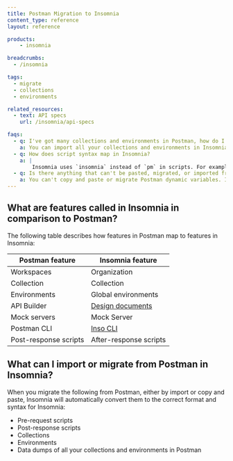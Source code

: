 ```yaml
---
title: Postman Migration to Insomnia
content_type: reference
layout: reference

products:
    - insomnia

breadcrumbs:
  - /insomnia

tags:
  - migrate
  - collections
  - environments

related_resources:
  - text: API specs
    url: /insomnia/api-specs

faqs:
  - q: I've got many collections and environments in Postman, how do I migrate that?
    a: You can import all your collections and environments in Insomnia by navigating to the Postman settings and doing a data dump of all your collections and environments. Once you download the data, you can upload each environment and collection to Insomnia like normal.
  - q: How does script syntax map in Insomnia?
    a: |
        Insomnia uses `insomnia` instead of `pm` in scripts. For example, a Postman script like `pm.test("Status code is 200", function () {pm.response.to.have.status(200);});` would turn into `insomnia.test("Status code is 200", function () {insomnia.response.to.have.status(200);});`. Insomnia automatically converts script syntax when you copy and paste it from Postman or import files with Postman scripts.
  - q: Is there anything that can't be pasted, migrated, or imported from Postman to Insomnia?
    a: You can't copy and paste or migrate Postman dynamic variables. Insomnia doesn't convert them to Insomnia dynamic variables automatically. 
---
```


## What are features called in Insomnia in comparison to Postman?

The following table describes how features in Postman map to features in Insomnia:

| Postman feature | Insomnia feature |
|-----------------|------------------|
| Workspaces | Organization |
| Collection | Collection |
| Environments | Global environments |
| API Builder | [Design documents](/insomnia/documents) |
| Mock servers | Mock Server |
| Postman CLI | [Inso CLI](/inso-cli) |
| Post-response scripts | After-response scripts |

## What can I import or migrate from Postman in Insomnia?

When you migrate the following from Postman, either by import or copy and paste, Insomnia will automatically convert them to the correct format and syntax for Insomnia:

* Pre-request scripts
* Post-response scripts
* Collections
* Environments
* Data dumps of all your collections and environments in Postman